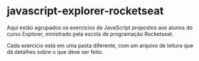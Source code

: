 # javascript-explorer-rocketseat

Aqui estão agrupados os exercícios de JavaScript propostos aos alunos do curso Explorer, ministrado pela escola de programação Rocketseat.

Cada exercício está em uma pasta diferente, com um arquivo de leitura que dá detalhes sobre o que deve ser feito.